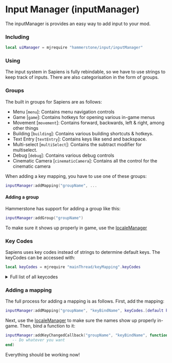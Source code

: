 # Input Manager (inputManager)
The inputManager is provides an easy way to add input to your mod. 

### Including
```lua
local uiManager = mjrequire "hammerstone/input/inputManager"
```

### Using
The input system in Sapiens is fully rebindable, so we have to use strings to keep track of inputs. There are also categorisation in the form of groups.

### Groups
The built in groups for Sapiens are as follows:
* Menu [`menu`]: Contains menu navigation controls
* Game [`game`]: Contains hotkeys for opening various in-game menus
* Movement [`movement`]: Contains forward, backwards, left & right, among other things
* Building [`building`]: Contains various building shortcuts & hotkeys. 
* Text Entry [`textEntry`]: Contains keys like send and backspace.
* Multi-select [`multiSelect`]: Contains the subtract modifier for multiselect. 
* Debug [`debug`]: Contains various debug controls
* Cinematic Camera [`cinematicCamera`]: Contains all the control for the cinematic camera

When adding a key mapping, you have to use one of these groups:
```lua
inputManager:addMapping("groupName", ...
```

#### Adding a group
Hammerstone has support for adding a group like this:
```lua
inputManager:addGroup("groupName")
```
To make sure it shows up properly in game, use the [localeManager](locale-manager.md)

### Key Codes
Sapiens uses key codes instead of strings to determine default keys. The keyCodes can be accessed with:
```lua
local keyCodes = mjrequire "mainThread/keyMapping".keyCodes
```
<details>
  <summary>Full list of all keycodes</summary>

#### Every key code
* backspace
* tab
* key_return
* escape
* space
* exclaim
* quotedbl
* hash
* dollar
* percent
* ampersand
* quote
* leftparen
* rightparen
* asterisk
* plus
* comma
* minus
* period
* slash
* key_0
* key_1
* key_2
* key_3
* key_4
* key_5
* key_6
* key_7
* key_8
* key_9
* colon
* semicolon
* less
* equals
* greater
* question
* at
* leftbracket
* backslash
* rightbracket
* caret
* underscore
* backquote
* a
* b
* c
* d
* e
* f
* g
* h
* i
* j
* k
* l
* m
* n
* o
* p
* q
* r
* s
* t
* u
* v
* w
* x
* y
* z
* delete
* capslock
* f1
* f2
* f3
* f4
* f5
* f6
* f7
* f8
* f9
* f10
* f11
* f12
* printscreen
* scrolllock
* pause
* insert
* home
* pageup
* key_end
* pagedown
* right
* left
* down
* up
* numlockclear
* kp_divide
* kp_multiply
* kp_minus
* kp_plus
* kp_enter
* kp_1
* kp_2
* kp_3
* kp_4
* kp_5
* kp_6
* kp_7
* kp_8
* kp_9
* kp_0
* kp_period
* application
* power
* kp_equals
* f13
* f14
* f15
* f16
* f17
* f18
* f19
* f20
* f21
* f22
* f23
* f24
* execute
* help
* menu
* select
* stop
* again
* undo
* cut
* copy
* paste
* find
* mute
* volumeup
* volumedown
* kp_comma
* kp_equalsas400
* alterase
* sysreq
* cancel
* clear
* prior
* return2
* separator
* out
* oper
* clearagain
* crsel
* exsel
* kp_00
* kp_000
* thousandsseparator
* decimalseparator
* currencyunit
* currencysubunit
* kp_leftparen
* kp_rightparen
* kp_leftbrace
* kp_rightbrace
* kp_tab
* kp_backspace
* kp_a
* kp_b
* kp_c
* kp_d
* kp_e
* kp_f
* kp_xor
* kp_power
* kp_percent
* kp_less
* kp_greater
* kp_ampersand
* kp_dblampersand
* kp_verticalbar
* kp_dblverticalbar
* kp_colon
* kp_hash
* kp_space
* kp_at
* kp_exclam
* kp_memstore
* kp_memrecall
* kp_memclear
* kp_memadd
* kp_memsubtract
* kp_memmultiply
* kp_memdivide
* kp_plusminus
* kp_clear
* kp_clearentry
* kp_binary
* kp_octal
* kp_decimal
* kp_hexadecimal
* lctrl
* lshift
* lalt
* lgui
* rctrl
* rshift
* ralt
* rgui
* mode
* audionext
* audioprev
* audiostop
* audioplay
* audiomute
* mediaselect
* www
* mail
* calculator
* computer
* ac_search
* ac_home
* ac_back
* ac_forward
* ac_stop
* ac_refresh
* ac_bookmarks
* brightnessdown
* brightnessup
* displayswitch
* kbdillumtoggle
* kbdillumdown
* kbdillumup
* eject
* sleep


</details>

### Adding a mapping
The full process for adding a mapping is as follows. First, add the mapping:
```lua
inputManager:addMapping("groupName", "keyBindName", keyCodes.[default key], keyCodes.[secondary key] or nil)
```
Next, use the [localeManager](locale-manager.md) to make sure the names show up properly in-game. Then, bind a function to it:
```lua
inputManager:addKeyChangedCallback("groupName", "keyBindName", function (isDown, isRepeat)
   -- Do whatever you want
end)
```
Everything should be working now!


